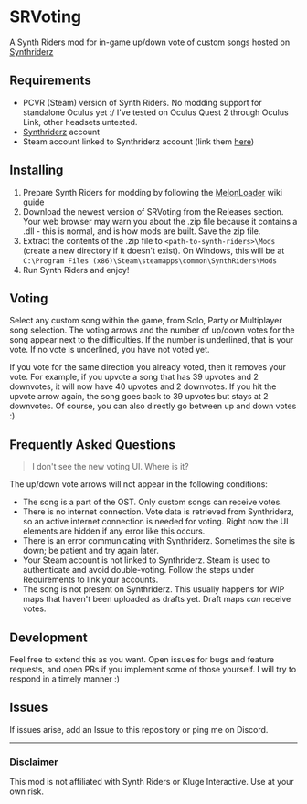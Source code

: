 # SRVoting
A Synth Riders mod for in-game up/down vote of custom songs hosted on [Synthriderz](https://synthriderz.com)

## Requirements
- PCVR (Steam) version of Synth Riders. No modding support for standalone Oculus yet :/ I've tested on Oculus Quest 2 through Oculus Link, other headsets untested.
- [Synthriderz](https://synthriderz.com) account
- Steam account linked to Synthriderz account (link them [here](https://synthriderz.com/user/profile#accounts))

## Installing
1. Prepare Synth Riders for modding by following the [MelonLoader](https://melonwiki.xyz/#/README) wiki guide
2. Download the newest version of SRVoting from the Releases section. Your web browser may warn you about the .zip file because it contains a .dll - this is normal, and is how mods are built. Save the zip file.
3. Extract the contents of the .zip file to  `<path-to-synth-riders>\Mods` (create a new directory if it doesn't exist). On Windows, this will be at `C:\Program Files (x86)\Steam\steamapps\common\SynthRiders\Mods`
4. Run Synth Riders and enjoy!

## Voting
Select any custom song within the game, from Solo, Party or Multiplayer song selection. The voting arrows and the number of up/down votes for the song appear next to the difficulties. If the number is underlined, that is your vote. If no vote is underlined, you have not voted yet.

If you vote for the same direction you already voted, then it removes your vote. For example, if you upvote a song that has 39 upvotes and 2 downvotes, it will now have 40 upvotes and 2 downvotes. If you hit the upvote arrow again, the song goes back to 39 upvotes but stays at 2 downvotes. Of course, you can also directly go between up and down votes :)

## Frequently Asked Questions
>I don't see the new voting UI. Where is it?

The up/down vote arrows will not appear in the following conditions:
- The song is a part of the OST. Only custom songs can receive votes.
- There is no internet connection. Vote data is retrieved from Synthriderz, so an active internet connection is needed for voting. Right now the UI elements are hidden if any error like this occurs.
- There is an error communicating with Synthriderz. Sometimes the site is down; be patient and try again later.
- Your Steam account is not linked to Synthriderz. Steam is used to authenticate and avoid double-voting. Follow the steps under Requirements to link your accounts.
- The song is not present on Synthriderz. This usually happens for WIP maps that haven't been uploaded as drafts yet. Draft maps _can_ receive votes.

## Development
Feel free to extend this as you want. Open issues for bugs and feature requests, and open PRs if you implement some of those yourself. I will try to respond in a timely manner :)

## Issues
If issues arise, add an Issue to this repository or ping me on Discord.

---

### Disclaimer
This mod is not affiliated with Synth Riders or Kluge Interactive. Use at your own risk.
